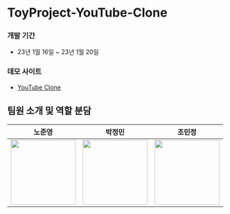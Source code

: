 # ToyProject-YouTube-Clone

### 개발 기간
- 23년 1월 16일 ~ 23년 1월 20일

### 데모 사이트
- [YouTube Clone](https://toy-youtube-clone-t3.netlify.app)

## 팀원 소개 및 역할 분담
|**노준영**|**박정민**|**조민정**|
|:---:|:---:|:---:|
|<img src='https://avatars.githubusercontent.com/u/35508595?v=4' href='https://github.com/ghgt1' width='150'>|<img src='https://avatars.githubusercontent.com/u/107393773?v=4' href='https://github.com/plou102' width='150'>|<img src='https://avatars.githubusercontent.com/u/113992260?v=4' href='https://github.com/quokka-eating-carrots' width='150'>|

